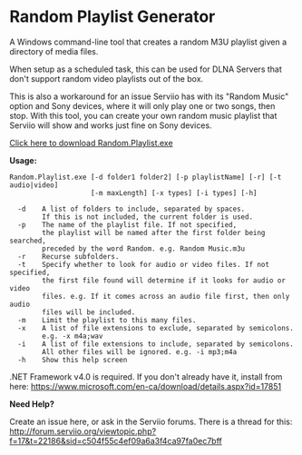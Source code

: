# Random Playlist Generator
A Windows command-line tool that creates a random M3U playlist given a directory of media files.

When setup as a scheduled task, this can be used for DLNA Servers that don't support random video playlists out of the box.

This is also a workaround for an issue Serviio has with its "Random Music" option and Sony devices, where it will only play one or two songs, then stop. With this tool, you can create your own random music playlist that Serviio will show and works just fine on Sony devices.

<a href="https://github.com/gabeluci/Random-Playlist-Generator/releases/download/1.01/Random.Playlist.exe">Click here to download Random.Playlist.exe</a>

<b>Usage:</b>
```
Random.Playlist.exe [-d folder1 folder2] [-p playlistName] [-r] [-t audio|video]
                    [-m maxLength] [-x types] [-i types] [-h]

  -d    A list of folders to include, separated by spaces.
        If this is not included, the current folder is used.
  -p    The name of the playlist file. If not specified,
        the playlist will be named after the first folder being searched,
        preceded by the word Random. e.g. Random Music.m3u
  -r    Recurse subfolders.
  -t    Specify whether to look for audio or video files. If not specified,
        the first file found will determine if it looks for audio or video
        files. e.g. If it comes across an audio file first, then only audio
        files will be included.
  -m    Limit the playlist to this many files.
  -x    A list of file extensions to exclude, separated by semicolons.
        e.g. -x m4a;wav
  -i    A list of file extensions to include, separated by semicolons.
        All other files will be ignored. e.g. -i mp3;m4a
  -h    Show this help screen
```

.NET Framework v4.0 is required. If you don't already have it, install from here: https://www.microsoft.com/en-ca/download/details.aspx?id=17851

<b>Need Help?</b>

Create an issue here, or ask in the Serviio forums. There is a thread for this: http://forum.serviio.org/viewtopic.php?f=17&t=22186&sid=c504f55c4ef09a6a3f4ca97fa0ec7bff
